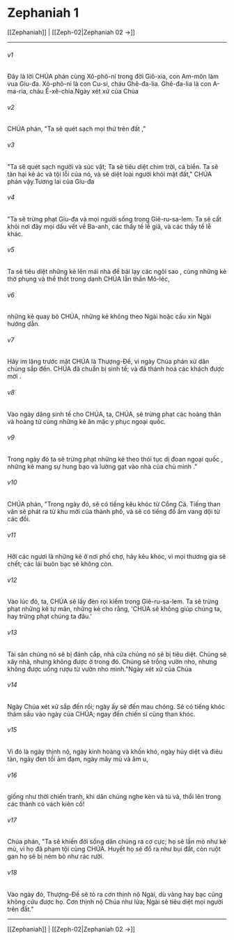 # Zephaniah 1

[[Zephaniah]] | [[Zeph-02|Zephaniah 02 →]]
***



###### v1 
Đây là lời CHÚA phán cùng Xô-phô-ni trong đời Giô-xia, con Am-môn làm vua Giu-đa. Xô-phô-ni là con Cu-si, cháu Ghê-đa-lia. Ghê-đa-lia là con A-ma-ria, cháu Ê-xê-chia.Ngày xét xử của Chúa 

###### v2 
CHÚA phán, "Ta sẽ quét sạch mọi thứ trên đất ," 

###### v3 
"Ta sẽ quét sạch người và súc vật; Ta sẽ tiêu diệt chim trời, cá biển. Ta sẽ tàn hại kẻ ác và tội lỗi của nó, và sẽ diệt loài người khỏi mặt đất," CHÚA phán vậy.Tương lai của Giu-đa 

###### v4 
"Ta sẽ trừng phạt Giu-đa và mọi người sống trong Giê-ru-sa-lem. Ta sẽ cất khỏi nơi đây mọi dấu vết về Ba-anh, các thầy tế lễ giả, và các thầy tế lễ khác. 

###### v5 
Ta sẽ tiêu diệt những kẻ lên mái nhà để bái lạy các ngôi sao , cùng những kẻ thờ phụng và thề thốt trong danh CHÚA lẫn thần Mô-léc, 

###### v6 
những kẻ quay bỏ CHÚA, những kẻ không theo Ngài hoặc cầu xin Ngài hướng dẫn. 

###### v7 
Hãy im lặng trước mặt CHÚA là Thượng-Đế, vì ngày Chúa phán xử dân chúng sắp đến. CHÚA đã chuẩn bị sinh tế; và đã thánh hoá các khách được mời . 

###### v8 
Vào ngày dâng sinh tế cho CHÚA, ta, CHÚA, sẽ trừng phạt các hoàng thân và hoàng tử cùng những kẻ ăn mặc y phục ngoại quốc. 

###### v9 
Trong ngày đó ta sẽ trừng phạt những kẻ theo thói tục dị đoan ngoại quốc , những kẻ mang sự hung bạo và lường gạt vào nhà của chủ mình ." 

###### v10 
CHÚA phán, "Trong ngày đó, sẽ có tiếng kêu khóc từ Cổng Cá. Tiếng than vãn sẽ phát ra từ khu mới của thành phố, và sẽ có tiếng đổ ầm vang dội từ các đồi. 

###### v11 
Hỡi các ngươi là những kẻ ở nơi phố chợ, hãy kêu khóc, vì mọi thương gia sẽ chết; các lái buôn bạc sẽ không còn. 

###### v12 
Vào lúc đó, ta, CHÚA sẽ lấy đèn rọi kiếm trong Giê-ru-sa-lem. Ta sẽ trừng phạt những kẻ tự mãn, những kẻ cho rằng, 'CHÚA sẽ không giúp chúng ta, hay trừng phạt chúng ta đâu.' 

###### v13 
Tài sản chúng nó sẽ bị đánh cắp, nhà cửa chúng nó sẽ bị tiêu diệt. Chúng sẽ xây nhà, nhưng không được ở trong đó. Chúng sẽ trồng vườn nho, nhưng không được uống rượu từ vườn nho mình."Ngày xét xử của Chúa 

###### v14 
Ngày Chúa xét xử sắp đến rồi; ngày ấy sẽ đến mau chóng. Sẽ có tiếng khóc thảm sầu vào ngày của CHÚA; ngay đến chiến sĩ cũng than khóc. 

###### v15 
Vì đó là ngày thịnh nộ, ngày kinh hoàng và khốn khó, ngày hủy diệt và điêu tàn, ngày đen tối ảm đạm, ngày mây mù và âm u, 

###### v16 
giống như thời chiến tranh, khi dân chúng nghe kèn và tù và, thổi lên trong các thành có vách kiên cố! 

###### v17 
Chúa phán, "Ta sẽ khiến đời sống dân chúng ra cơ cực; họ sẽ lần mò như kẻ mù, vì họ đã phạm tội cùng CHÚA. Huyết họ sẽ đổ ra như bụi đất, còn ruột gan họ sẽ bị ném bỏ như rác rưởi. 

###### v18 
Vào ngày đó, Thượng-Đế sẽ tỏ ra cơn thịnh nộ Ngài, dù vàng hay bạc cũng không cứu được họ. Cơn thịnh nộ Chúa như lửa; Ngài sẽ tiêu diệt mọi người trên đất."

***
[[Zephaniah]] | [[Zeph-02|Zephaniah 02 →]]
